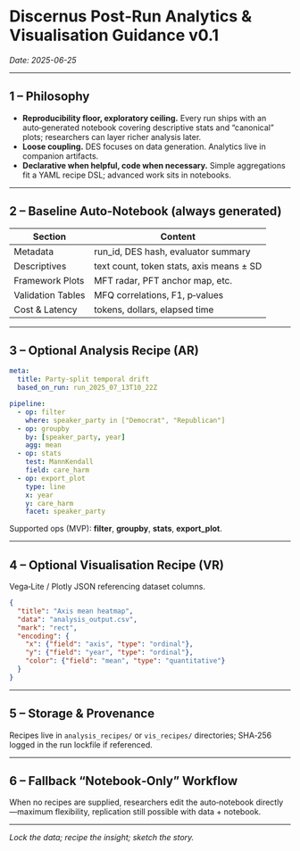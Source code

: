 # Discernus Post‑Run Analytics & Visualisation Guidance v0.1
*Date: 2025-06-25*

---

## 1 – Philosophy  

- **Reproducibility floor, exploratory ceiling.** Every run ships with an auto‑generated notebook covering descriptive stats and “canonical” plots; researchers can layer richer analysis later.  
- **Loose coupling.** DES focuses on data generation. Analytics live in companion artifacts.  
- **Declarative when helpful, code when necessary.** Simple aggregations fit a YAML recipe DSL; advanced work sits in notebooks.

---

## 2 – Baseline Auto‑Notebook (always generated)  

| Section | Content |
|---------|---------|
| Metadata | run_id, DES hash, evaluator summary |
| Descriptives | text count, token stats, axis means ± SD |
| Framework Plots | MFT radar, PFT anchor map, etc. |
| Validation Tables | MFQ correlations, F1, p‑values |
| Cost & Latency | tokens, dollars, elapsed time |

---

## 3 – Optional Analysis Recipe (AR)  

```yaml
meta:
  title: Party‑split temporal drift
  based_on_run: run_2025_07_13T10_22Z

pipeline:
  - op: filter
    where: speaker_party in ["Democrat", "Republican"]
  - op: groupby
    by: [speaker_party, year]
    agg: mean
  - op: stats
    test: MannKendall
    field: care_harm
  - op: export_plot
    type: line
    x: year
    y: care_harm
    facet: speaker_party
```

Supported ops (MVP): **filter**, **groupby**, **stats**, **export_plot**.

---

## 4 – Optional Visualisation Recipe (VR)  

Vega‑Lite / Plotly JSON referencing dataset columns.

```json
{
  "title": "Axis mean heatmap",
  "data": "analysis_output.csv",
  "mark": "rect",
  "encoding": {
    "x": {"field": "axis", "type": "ordinal"},
    "y": {"field": "year", "type": "ordinal"},
    "color": {"field": "mean", "type": "quantitative"}
  }
}
```

---

## 5 – Storage & Provenance  

Recipes live in `analysis_recipes/` or `vis_recipes/` directories; SHA‑256 logged in the run lockfile if referenced.

---

## 6 – Fallback “Notebook‑Only” Workflow  

When no recipes are supplied, researchers edit the auto‑notebook directly—maximum flexibility, replication still possible with data + notebook.

---

*Lock the data; recipe the insight; sketch the story.*
